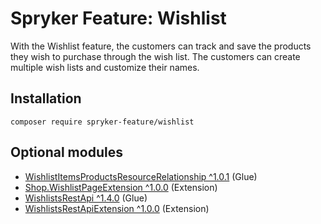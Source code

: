 # Spryker Feature: Wishlist

With the Wishlist feature, the customers can track and save the products they wish to purchase through the wish list. The customers can create multiple wish lists and customize their names.

## Installation

```
composer require spryker-feature/wishlist
```

## Optional modules
- [WishlistItemsProductsResourceRelationship ^1.0.1](https://github.com/spryker/wishlist-items-products-resource-relationship) (Glue)
- [Shop.WishlistPageExtension ^1.0.0](https://github.com/spryker-shop/wishlist-page-extension) (Extension)
- [WishlistsRestApi ^1.4.0](https://github.com/spryker/wishlists-rest-api) (Glue)
- [WishlistsRestApiExtension ^1.0.0](https://github.com/spryker/wishlists-rest-api-extension) (Extension)
